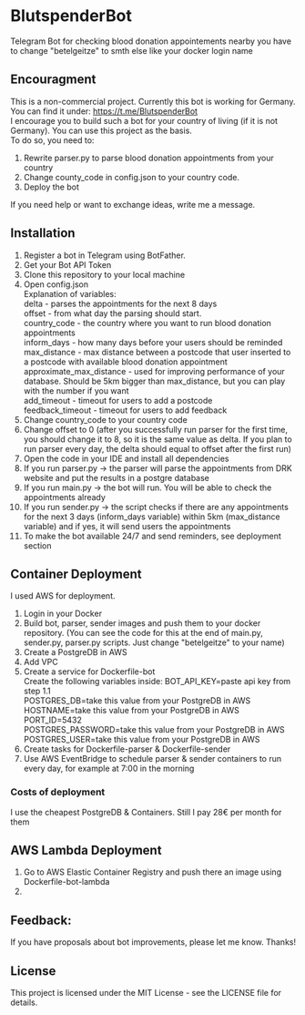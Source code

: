 # BlutspenderBot
Telegram Bot for checking blood donation appointements nearby
you have to change "betelgeitze" to smth else like your docker login name

## Encouragment
This is a non-commercial project.
Currently this bot is working for Germany. You can find it under: https://t.me/BlutspenderBot  
I encourage you to build such a bot for your country of living (if it is not Germany). You can use this project as the basis.  
To do so, you need to:
1. Rewrite parser.py to parse blood donation appointments from your country
2. Change county_code in config.json to your country code.
3. Deploy the bot

If you need help or want to exchange ideas, write me a message.

## Installation

1. Register a bot in Telegram using BotFather.
  1. Get your Bot API Token
2. Clone this repository to your local machine
3. Open config.json  
   Explanation of variables:  
    delta - parses the appointments for the next 8 days  
    offset - from what day the parsing should start.   
    country_code - the country where you want to run blood donation appointments  
    inform_days - how many days before your users should be reminded  
    max_distance - max distance between a postcode that user inserted to a postcode with available blood donation appointment  
    approximate_max_distance - used for improving performance of your database. Should be 5km bigger than max_distance, but you can play with the number if you want  
    add_timeout - timeout for users to add a postcode  
    feedback_timeout - timeout for users to add feedback  
  2. Change country_code to your country code
  3. Change offset to 0 (after you successfully run parser for the first time, you should change it to 8, so it is the same value as delta. If you plan to run parser every day, the delta should equal to offset after the first run)
 4. Open the code in your IDE and install all dependencies
 5. If you run parser.py -> the parser will parse the appointments from DRK website and put the results in a postgre database
 6. If you run main.py -> the bot will run. You will be able to check the appointments already
 7. If you run sender.py -> the script checks if there are any appointments for the next 3 days (inform_days variable) within 5km (max_distance variable) and if yes, it will send users the appointments
 8. To make the bot available 24/7 and send reminders, see deployment section
    

## Container Deployment
I used AWS for deployment.  
1. Login in your Docker
2. Build bot, parser, sender images and push them to your docker repository. (You can see the code for this at the end of main.py, sender.py, parser.py scripts. Just change "betelgeitze" to your name)
3. Create a PostgreDB in AWS
4. Add VPC
5. Create a service for Dockerfile-bot  
  Create the following variables inside:
      BOT_API_KEY=paste api key from step 1.1  
      POSTGRES_DB=take this value from your PostgreDB in AWS 
      HOSTNAME=take this value from your PostgreDB in AWS  
      PORT_ID=5432  
      POSTGRES_PASSWORD=take this value from your PostgreDB in AWS 
      POSTGRES_USER=take this value from your PostgreDB in AWS 
6. Create tasks for Dockerfile-parser & Dockerfile-sender
7. Use AWS EventBridge to schedule parser & sender containers to run every day, for example at 7:00 in the morning

###  Costs of deployment
I use the cheapest PostgreDB & Containers. Still I pay 28€ per month for them


## AWS Lambda Deployment
1. Go to AWS Elastic Container Registry and push there an image using Dockerfile-bot-lambda
2. 

## Feedback:
If you have proposals about bot improvements, please let me know. Thanks!

## License
This project is licensed under the MIT License - see the LICENSE file for details.
